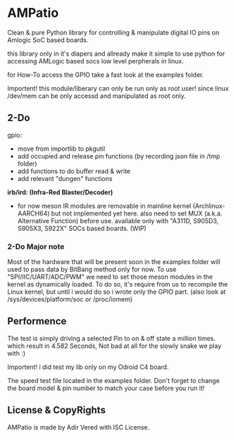 # AMPatio
Clean & pure Python library for controlling & manipulate digital IO pins on Amlogic SoC based boards.

this library only in it's diapers and allready make it simple to use python for accessing
AMLogic based socs low level perpherals in linux.

for How-To access the GPIO take a fast look at the examples folder.

Importent! this module/liberary can only be run only as root user!
since linux /dev/mem can be only accessd and manipulated as root only.



## 2-Do
gpio:
- move from importlib to pkgutil
- add occupied and release pin functions (by recording json file in /tmp folder)
- add functions to do buffer read & write
- add relevant "dungen" functions

**irb/ird: (Infra-Red Blaster/Decoder)**
- for now meson IR modules are removable in mainline kernel (Archlinux-AARCH64) but not implemented yet here.
  also need to set MUX (a.k.a. Alternative Function) before use.
  available only with "A311D, S905D3, S905X3, S922X" SOCs based boards. (WIP)

### 2-Do Major note
Most of the hardware that will be present soon in the examples folder will used to pass data by BitBang method only for now.
To use "SPI/IIC/UART/ADC/PWM" we need to set those meson modules in the kernel as dynamically loaded.
To do so, it's require from us to recompile the Linux kernel, but until i would do so i wrote only the GPIO part.
(also look at /sys/devices/platform/soc or /proc/iomem)



## Performence

The test is simply driving a selected Pin to on & off state a million times.
which result in 4.582 Seconds, Not bad at all for the slowly snake we play with :)

Importent! i did test my lib only on my Odroid C4 board.

The speed test file located in the examples folder.
Don't forget to change the board model & pin number to match your case before you run it!



## License & CopyRights

AMPatio is made by Adir Vered with ISC License.
